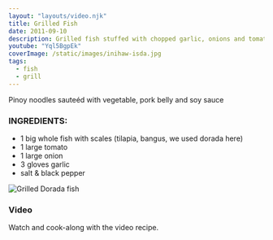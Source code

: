```yaml
---
layout: "layouts/video.njk"
title: Grilled Fish
date: 2011-09-10
description: Grilled fish stuffed with chopped garlic, onions and tomatoes
youtube: "Yql5BgpEk"
coverImage: /static/images/inihaw-isda.jpg
tags:
  - fish
  - grill
---
```


Pinoy noodles sauteéd with vegetable, pork belly and soy sauce

### INGREDIENTS:
* 1 big whole fish with scales (tilapia, bangus, we used dorada here)
* 1 large tomato
* 1 large onion
* 3 gloves garlic
* salt & black pepper

![Grilled Dorada fish](/static/images/grilled-fish-dorada.jpg?nf_resize=fit&w=960)

### Video
Watch and cook-along with the video recipe.
